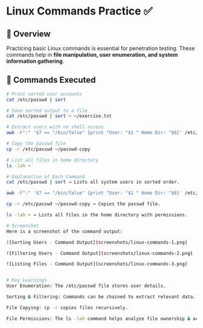 # Linux Commands Practice ✅

## 🔹 Overview
Practicing basic Linux commands is essential for penetration testing. These commands help in **file manipulation, user enumeration, and system information gathering**.

## 🔹 Commands Executed
```bash
# Print sorted user accounts
cat /etc/passwd | sort

# Save sorted output to a file
cat /etc/passwd | sort > ~/exercise.txt

# Extract users with no shell access
awk -F":" '$7 == "/bin/false" {print "User: "$1 " Home Dir: "$6}' /etc/passwd

# Copy the passwd file
cp -r /etc/passwd ~/passwd-copy

# List all files in home directory
ls -lah ~

# Explanation of Each Command
cat /etc/passwd | sort → Lists all system users in sorted order.

awk -F":" '$7 == "/bin/false" {print "User: "$1 " Home Dir: "$6}' /etc/passwd → Extracts users with no shell access.

cp -r /etc/passwd ~/passwd-copy → Copies the passwd file.

ls -lah ~ → Lists all files in the home directory with permissions.

# Screenshot
Here is a screenshot of the command output:

![Sorting Users - Command Output](screenshots/linux-commands-1.png)

![Filtering Users - Command Output](screenshots/linux-commands-2.png)

![Listing Files - Command Output](screenshots/linux-commands-3.png)


# Key Learnings
User Enumeration: The /etc/passwd file stores user details.

Sorting & Filtering: Commands can be chained to extract relevant data.

File Copying: cp -r copies files recursively.

File Permissions: The ls -lah command helps analyze file ownership & access.
